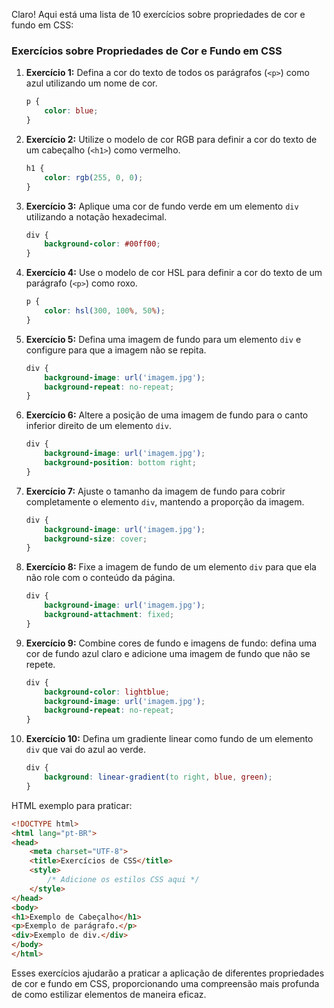 Claro! Aqui está uma lista de 10 exercícios sobre propriedades de cor e fundo em CSS:

### Exercícios sobre Propriedades de Cor e Fundo em CSS

1. **Exercício 1:** Defina a cor do texto de todos os parágrafos (`<p>`) como azul utilizando um nome de cor.
    ```css
    p {
        color: blue;
    }
    ```

2. **Exercício 2:** Utilize o modelo de cor RGB para definir a cor do texto de um cabeçalho (`<h1>`) como vermelho.
    ```css
    h1 {
        color: rgb(255, 0, 0);
    }
    ```

3. **Exercício 3:** Aplique uma cor de fundo verde em um elemento `div` utilizando a notação hexadecimal.
    ```css
    div {
        background-color: #00ff00;
    }
    ```

4. **Exercício 4:** Use o modelo de cor HSL para definir a cor do texto de um parágrafo (`<p>`) como roxo.
    ```css
    p {
        color: hsl(300, 100%, 50%);
    }
    ```

5. **Exercício 5:** Defina uma imagem de fundo para um elemento `div` e configure para que a imagem não se repita.
    ```css
    div {
        background-image: url('imagem.jpg');
        background-repeat: no-repeat;
    }
    ```

6. **Exercício 6:** Altere a posição de uma imagem de fundo para o canto inferior direito de um elemento `div`.
    ```css
    div {
        background-image: url('imagem.jpg');
        background-position: bottom right;
    }
    ```

7. **Exercício 7:** Ajuste o tamanho da imagem de fundo para cobrir completamente o elemento `div`, mantendo a proporção
   da imagem.
    ```css
    div {
        background-image: url('imagem.jpg');
        background-size: cover;
    }
    ```

8. **Exercício 8:** Fixe a imagem de fundo de um elemento `div` para que ela não role com o conteúdo da página.
    ```css
    div {
        background-image: url('imagem.jpg');
        background-attachment: fixed;
    }
    ```

9. **Exercício 9:** Combine cores de fundo e imagens de fundo: defina uma cor de fundo azul claro e adicione uma imagem
   de fundo que não se repete.
    ```css
    div {
        background-color: lightblue;
        background-image: url('imagem.jpg');
        background-repeat: no-repeat;
    }
    ```

10. **Exercício 10:** Defina um gradiente linear como fundo de um elemento `div` que vai do azul ao verde.
    ```css
    div {
        background: linear-gradient(to right, blue, green);
    }
    ```

HTML exemplo para praticar:

```html
<!DOCTYPE html>
<html lang="pt-BR">
<head>
    <meta charset="UTF-8">
    <title>Exercícios de CSS</title>
    <style>
        /* Adicione os estilos CSS aqui */
    </style>
</head>
<body>
<h1>Exemplo de Cabeçalho</h1>
<p>Exemplo de parágrafo.</p>
<div>Exemplo de div.</div>
</body>
</html>
```

Esses exercícios ajudarão a praticar a aplicação de diferentes propriedades de cor e fundo em CSS, proporcionando uma
compreensão mais profunda de como estilizar elementos de maneira eficaz.